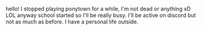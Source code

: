 hello! I stopped playing ponytown for a while, I'm not dead or anything xD LOL anyway school started so I'll be really busy. I'll be active on discord but not as much as before. I have a personal life outside.
